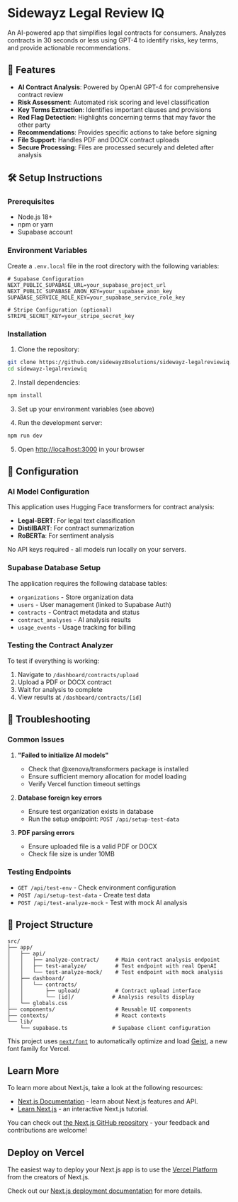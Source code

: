 # Sidewayz Legal Review IQ

An AI-powered app that simplifies legal contracts for consumers. Analyzes contracts in 30 seconds or less using GPT-4 to identify risks, key terms, and provide actionable recommendations.

## 🚀 Features

- **AI Contract Analysis**: Powered by OpenAI GPT-4 for comprehensive contract review
- **Risk Assessment**: Automated risk scoring and level classification
- **Key Terms Extraction**: Identifies important clauses and provisions
- **Red Flag Detection**: Highlights concerning terms that may favor the other party
- **Recommendations**: Provides specific actions to take before signing
- **File Support**: Handles PDF and DOCX contract uploads
- **Secure Processing**: Files are processed securely and deleted after analysis

## 🛠️ Setup Instructions

### Prerequisites

- Node.js 18+
- npm or yarn
- Supabase account

### Environment Variables

Create a `.env.local` file in the root directory with the following variables:

```env
# Supabase Configuration
NEXT_PUBLIC_SUPABASE_URL=your_supabase_project_url
NEXT_PUBLIC_SUPABASE_ANON_KEY=your_supabase_anon_key
SUPABASE_SERVICE_ROLE_KEY=your_supabase_service_role_key

# Stripe Configuration (optional)
STRIPE_SECRET_KEY=your_stripe_secret_key
```

### Installation

1. Clone the repository:
```bash
git clone https://github.com/sidewayz8solutions/sidewayz-legalreviewiq.git
cd sidewayz-legalreviewiq
```

2. Install dependencies:
```bash
npm install
```

3. Set up your environment variables (see above)

4. Run the development server:
```bash
npm run dev
```

5. Open [http://localhost:3000](http://localhost:3000) in your browser

## 🔧 Configuration

### AI Model Configuration

This application uses Hugging Face transformers for contract analysis:
- **Legal-BERT**: For legal text classification
- **DistilBART**: For contract summarization
- **RoBERTa**: For sentiment analysis

No API keys required - all models run locally on your servers.

### Supabase Database Setup

The application requires the following database tables:
- `organizations` - Store organization data
- `users` - User management (linked to Supabase Auth)
- `contracts` - Contract metadata and status
- `contract_analyses` - AI analysis results
- `usage_events` - Usage tracking for billing

### Testing the Contract Analyzer

To test if everything is working:

1. Navigate to `/dashboard/contracts/upload`
2. Upload a PDF or DOCX contract
3. Wait for analysis to complete
4. View results at `/dashboard/contracts/[id]`

## 🐛 Troubleshooting

### Common Issues

1. **"Failed to initialize AI models"**
   - Check that @xenova/transformers package is installed
   - Ensure sufficient memory allocation for model loading
   - Verify Vercel function timeout settings

2. **Database foreign key errors**
   - Ensure test organization exists in database
   - Run the setup endpoint: `POST /api/setup-test-data`

3. **PDF parsing errors**
   - Ensure uploaded file is a valid PDF or DOCX
   - Check file size is under 10MB

### Testing Endpoints

- `GET /api/test-env` - Check environment configuration
- `POST /api/setup-test-data` - Create test data
- `POST /api/test-analyze-mock` - Test with mock AI analysis

## 📁 Project Structure

```
src/
├── app/
│   ├── api/
│   │   ├── analyze-contract/     # Main contract analysis endpoint
│   │   ├── test-analyze/         # Test endpoint with real OpenAI
│   │   └── test-analyze-mock/    # Test endpoint with mock analysis
│   ├── dashboard/
│   │   └── contracts/
│   │       ├── upload/           # Contract upload interface
│   │       └── [id]/            # Analysis results display
│   └── globals.css
├── components/                   # Reusable UI components
├── contexts/                     # React contexts
└── lib/
    └── supabase.ts              # Supabase client configuration
```

This project uses [`next/font`](https://nextjs.org/docs/app/building-your-application/optimizing/fonts) to automatically optimize and load [Geist](https://vercel.com/font), a new font family for Vercel.

## Learn More

To learn more about Next.js, take a look at the following resources:

- [Next.js Documentation](https://nextjs.org/docs) - learn about Next.js features and API.
- [Learn Next.js](https://nextjs.org/learn) - an interactive Next.js tutorial.

You can check out [the Next.js GitHub repository](https://github.com/vercel/next.js) - your feedback and contributions are welcome!

## Deploy on Vercel

The easiest way to deploy your Next.js app is to use the [Vercel Platform](https://vercel.com/new?utm_medium=default-template&filter=next.js&utm_source=create-next-app&utm_campaign=create-next-app-readme) from the creators of Next.js.

Check out our [Next.js deployment documentation](https://nextjs.org/docs/app/building-your-application/deploying) for more details.
